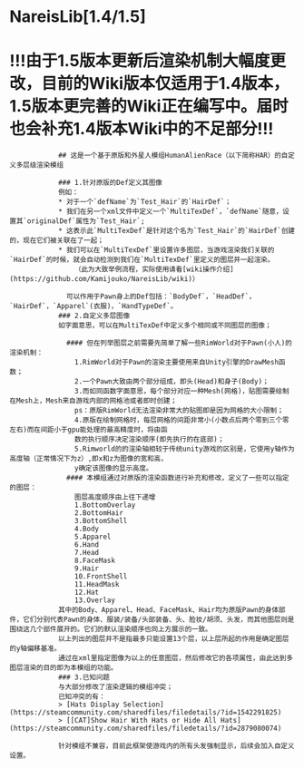 # NareisLib[1.4/1.5]
# !!!由于1.5版本更新后渲染机制大幅度更改，目前的Wiki版本仅适用于1.4版本，1.5版本更完善的Wiki正在编写中。届时也会补充1.4版本Wiki中的不足部分!!!


                ## 这是一个基于原版和外星人模组HumanAlienRace（以下简称HAR）的自定义多层级渲染模组
                
                ### 1.针对原版的Def定义其图像
                例如：  
                * 对于一个`defName`为`Test_Hair`的`HairDef`；  
                * 我们在另一个xml文件中定义一个`MultiTexDef`，`defName`随意，设置其`originalDef`属性为`Test_Hair`;  
                * 这表示此`MultiTexDef`是针对这个名为`Test_Hair`的`HairDef`创建的，现在它们被关联在了一起；  
                * 我们可以在`MultiTexDef`里设置许多图层，当游戏渲染我们关联的`HairDef`的时候，就会自动检测到我们在`MultiTexDef`里定义的图层并一起渲染。  
                    （此为大致举例流程，实际使用请看[wiki操作介绍](https://github.com/Kamijouko/NareisLib/wiki)） 
                  
                  可以作用于Pawn身上的Def包括：`BodyDef`，`HeadDef`，`HairDef`，`Apparel`(衣服)，`HandTypeDef`。  
                ### 2.自定义多层图像  
                如字面意思，可以在MultiTexDef中定义多个相同或不同图层的图像；  
                
                  #### 但在列举图层之前需要先简单了解一些RimWorld对于Pawn(小人)的渲染机制：  
                    1.RimWorld对于Pawn的渲染主要使用来自Unity引擎的DrawMesh函数；  
                    2.一个Pawn大致由两个部分组成，即头(Head)和身子(Body)；  
                    3.而如同函数字面意思，每个部分对应一种Mesh(网格)，贴图需要绘制在Mesh上，Mesh来自游戏内部的网格池或者即时创建；  
                    ps：原版RimWorld无法渲染非常大的贴图即是因为网格的大小限制；  
                    4.原版在绘制网格时，每层网格的间距非常小(小数点后两个零到三个零左右)而在间距小于gpu能处理的最高精度时，将由函  
                    数的执行顺序决定渲染顺序(即先执行的在底部)；  
                    5.Rimworld的的渲染轴相较于传统unity游戏的区别是，它使用y轴作为高度轴（正常情况下为z）,即x和z为图像的宽和高，  
                    y确定该图像的显示高度。
                  #### 本模组通过对原版的渲染函数进行补充和修改，定义了一些可以指定的图层：  
                    图层高度顺序由上往下递增  
                    1.BottomOverlay  
                    2.BottomHair  
                    3.BottomShell  
                    4.Body    
                    5.Apparel  
                    6.Hand    
                    7.Head  
                    8.FaceMask  
                    9.Hair  
                    10.FrontShell  
                    11.HeadMask  
                    12.Hat  
                    13.Overlay  
                其中的Body、Apparel、Head、FaceMask、Hair均为原版Pawn的身体部件，它们分别代表Pawn的身体、服装/装备/头部装备、头、脸妆/胡须、头发，而其他图层则是围绕这几个部件展开的。它们的默认渲染顺序也同上方展示的一致。  
                以上列出的图层并不是指最多只能设置13个层，以上层所起的作用是确定图层的y轴偏移基准。  
                通过在xml里指定图像为以上的任意图层，然后修改它的各项属性，由此达到多图层渲染的目的即为本模组的功能。  
                ### 3.已知问题  
                与大部分修改了渲染逻辑的模组冲突；  
                已知冲突的有：  
                > [Hats Display Selection](https://steamcommunity.com/sharedfiles/filedetails/?id=1542291825)  
                > [[CAT]Show Hair With Hats or Hide All Hats](https://steamcommunity.com/sharedfiles/filedetails/?id=2879080074)  
                  
                针对模组不兼容，目前此框架使游戏内的所有头发强制显示，后续会加入自定义设置。
  
    



  
  
  




